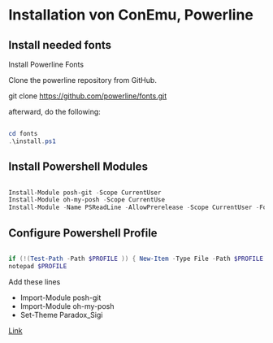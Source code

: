 # Installation von ConEmu, Powerline

## Install needed fonts

Install Powerline Fonts

Clone the powerline repository from GitHub.

git clone https://github.com/powerline/fonts.git

afterward, do the following:

```powershell

cd fonts
.\install.ps1

```

## Install Powershell Modules

```powershell

Install-Module posh-git -Scope CurrentUser
Install-Module oh-my-posh -Scope CurrentUse
Install-Module -Name PSReadLine -AllowPrerelease -Scope CurrentUser -Force -SkipPublisherCheck

```

## Configure Powershell Profile

```Powershell

if (!(Test-Path -Path $PROFILE )) { New-Item -Type File -Path $PROFILE -Force }
notepad $PROFILE

```

Add these lines

* Import-Module posh-git
* Import-Module oh-my-posh
* Set-Theme Paradox_Sigi

[Link](https://github.com/Jaykul/PowerLine/blob/acdb08698b71a40177c72c9d7aa4ee36c08f4c3d/README.md)
